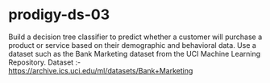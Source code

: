 # prodigy-ds-03
Build a decision tree classifier to predict whether a customer will purchase a product or service based on their demographic and behavioral data. Use a dataset such as the Bank Marketing dataset from the UCI Machine Learning Repository.
Dataset :- https://archive.ics.uci.edu/ml/datasets/Bank+Marketing
